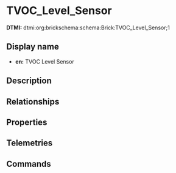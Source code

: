 # TVOC_Level_Sensor
**DTMI:** dtmi:org:brickschema:schema:Brick:TVOC_Level_Sensor;1
## Display name
- **en:** TVOC Level Sensor
## Description
## Relationships
## Properties
## Telemetries
## Commands
